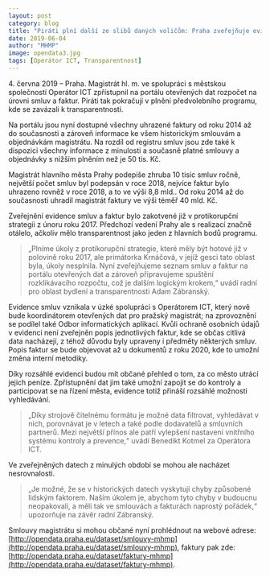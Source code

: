 ```yaml
---
layout: post
category: blog
title: "Piráti plní další ze slibů daných voličům: Praha zveřejňuje evidenci smluv a faktur"
date: 2019-06-04
author: "MHMP"
image: opendata3.jpg
tags: [Operátor ICT, Transparentnost]
---
```


4. června 2019 – Praha. Magistrát hl. m. ve spolupráci s městskou společností Operátor ICT zpřístupnil na portálu otevřených dat rozpočet na úrovni smluv a faktur. Piráti tak pokračují v plnění předvolebního programu, kde se zavázali k transparentnosti.

Na portálu jsou nyní dostupné všechny uhrazené faktury od roku 2014 až do současnosti a zároveň informace ke všem historickým smlouvám a objednávkám magistrátu. Na rozdíl od registru smluv jsou zde také k dispozici všechny informace z minulosti a současně platné smlouvy a objednávky s nižším plněním než je 50 tis. Kč.

Magistrát hlavního města Prahy podepíše zhruba 10 tisíc smluv ročně, největší počet smluv byl podepsán v roce 2018, nejvíce faktur bylo uhrazeno rovněž v roce 2018, a to ve výši 8,8 mld.. Od roku 2014 až do současnosti uhradil magistrát faktury ve výši téměř 40 mld. Kč.

Zveřejnění evidence smluv a faktur bylo zakotvené již v protikorupční strategii z únoru roku 2017. Předchozí vedení Prahy ale s realizací značně otálelo, ačkoliv mělo transparentnost jako jeden z hlavních bodů programu. 

> „Plníme úkoly z protikorupční strategie, které měly být hotové již v polovině roku 2017, ale primátorka Krnáčová, v jejíž gesci tato oblast byla, úkoly nesplnila. Nyní zveřejňujeme seznam smluv a faktur na portálu otevřených dat a zároveň připravujeme spuštění rozklikávacího rozpočtu, což je dalším logickým krokem,“ uvádí radní pro oblast bydlení a transparentnosti Adam Zábranský.

Evidence smluv vznikala v úzké spolupráci s Operátorem ICT, který nově bude koordinátorem otevřených dat pro pražský magistrát; na zprovoznění se podílel také Odbor informatických aplikací.  Kvůli ochraně osobních údajů v evidenci není zveřejněn popis jednotlivých faktur, kde se občas citlivá data nacházejí, z téhož důvodu byly upraveny i předměty některých smluv. Popis faktur se bude objevovat až u dokumentů z roku 2020, kde to umožní změna interní metodiky.

Díky rozsáhlé evidenci budou mít občané přehled o tom, za co město utrácí jejich peníze. Zpřístupnění dat jim také umožní zapojit se do kontroly a participovat se na řízení města, evidence totiž přináší rozsáhlé možnosti vyhledávání. 

> „Díky strojově čitelnému formátu je možné data filtrovat, vyhledávat v nich, porovnávat je v letech a také podle dodavatelů a smluvních partnerů. Mezi největší přínos ale patří vylepšení nastavení vnitřního systému kontroly a prevence,“ uvádí Benedikt Kotmel za Operátora ICT.

Ve zveřejněných datech z minulých období se mohou ale nacházet nesrovnalosti. 

> „Je možné, že se v historických datech vyskytují chyby způsobené lidským faktorem. Naším úkolem je, abychom tyto chyby v budoucnu neopakovali, a měli tak ve smlouvách a fakturách naprostý pořádek,“ upozorňuje na závěr radní Zábranský.

Smlouvy magistrátu si mohou občané nyní prohlédnout na webové adrese: [http://opendata.praha.eu/dataset/smlouvy-mhmp](http://opendata.praha.eu/dataset/smlouvy-mhmp), faktury pak zde: [http://opendata.praha.eu/dataset/faktury-mhmp](http://opendata.praha.eu/dataset/faktury-mhmp).
